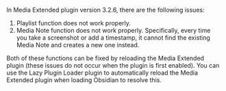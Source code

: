 In Media Extended plugin version 3.2.6, there are the following issues:

1. Playlist function does not work properly.
2. Media Note function does not work properly. Specifically, every time you take a screenshot or add a timestamp, it cannot find the existing Media Note and creates a new one instead.

Both of these functions can be fixed by reloading the Media Extended plugin (these issues do not occur when the plugin is first enabled). You can use the Lazy Plugin Loader plugin to automatically reload the Media Extended plugin when loading Obsidian to resolve this.